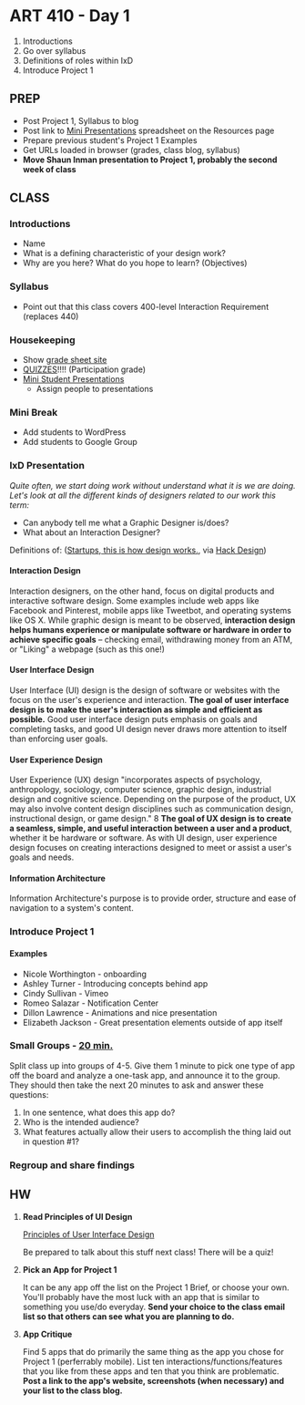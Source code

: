 ART 410 - Day 1
=======================================

1. Introductions
2. Go over syllabus
3. Definitions of roles within IxD
4. Introduce Project 1




PREP
---------------------------------------

- Post Project 1, Syllabus to blog
- Post link to [Mini Presentations](https://docs.google.com/spreadsheet/ccc?key=0AiDUGXnd9lHLdGh4V1hFNVF6WXV4ZUhDSDB1ejliQkE&usp=sharing#gid=0) spreadsheet on the Resources page
- Prepare previous student's Project 1 Examples
- Get URLs loaded in browser (grades, class blog, syllabus)
- **Move Shaun Inman presentation to Project 1, probably the second week of class**


CLASS
---------------------------------------


### Introductions
- Name
- What is a defining characteristic of your design work?
- Why are you here? What do you hope to learn? (Objectives)


### Syllabus
- Point out that this class covers 400-level Interaction Requirement (replaces 440)

### Housekeeping
- Show [grade sheet site](http://teaching.thomhines.com/grades/)
- [QUIZZES](http://teaching.thomhines.com/quiz-time/)!!!! (Participation grade)
- [Mini Student Presentations](https://docs.google.com/spreadsheet/ccc?key=0AiDUGXnd9lHLdGh4V1hFNVF6WXV4ZUhDSDB1ejliQkE&usp=sharing)
	- Assign people to presentations

### Mini Break
- Add students to WordPress
- Add students to Google Group



### IxD Presentation

*Quite often, we start doing work without understand what it is we are doing. Let's look at all the different kinds of designers related to our work this term:*

- Can anybody tell me what a Graphic Designer is/does? 
- What about an Interaction Designer?


Definitions of: ([Startups, this is how design works.](http://startupsthisishowdesignworks.com/), via [Hack Design](http://hackdesign.org))

#### Interaction Design
Interaction designers, on the other hand, focus on digital products and interactive software design. Some examples include web apps like Facebook and Pinterest, mobile apps like Tweetbot, and operating systems like OS X. While graphic design is meant to be observed, **interaction design helps humans experience or manipulate software or hardware in order to achieve specific goals** – checking email, withdrawing money from an ATM, or "Liking" a webpage (such as this one!)

#### User Interface Design
User Interface (UI) design is the design of software or websites with the focus on the user's experience and interaction. **The goal of user interface design is to make the user's interaction as simple and efficient as possible.** Good user interface design puts emphasis on goals and completing tasks, and good UI design never draws more attention to itself than enforcing user goals.

#### User Experience Design
User Experience (UX) design "incorporates aspects of psychology, anthropology, sociology, computer science, graphic design, industrial design and cognitive science. Depending on the purpose of the product, UX may also involve content design disciplines such as communication design, instructional design, or game design." 8
**The goal of UX design is to create a seamless, simple, and useful interaction between a user and a product**, whether it be hardware or software. As with UI design, user experience design focuses on creating interactions designed to meet or assist a user's goals and needs.

#### Information Architecture
Information Architecture's purpose is to provide order, structure and ease of navigation to a system's content.




### Introduce Project 1

#### Examples
- Nicole Worthington - onboarding
- Ashley Turner - Introducing concepts behind app
- Cindy Sullivan - Vimeo
- Romeo Salazar - Notification Center
- Dillon Lawrence - Animations and nice presentation
- Elizabeth Jackson - Great presentation elements outside of app itself


### Small Groups - [20 min.](http://repeaterrrr.com/YTpia2y)

Split class up into groups of 4-5. Give them 1 minute to pick one type of app off the board and analyze a one-task app, and announce it to the group. They should then take the next 20 minutes to ask and answer these questions:

1. In one sentence, what does this app do?
2. Who is the intended audience?
3. What features actually allow their users to accomplish the thing laid out in question #1?
 

### Regroup and share findings



HW
---------------------------------------

1. **Read Principles of UI Design**

	[Principles of User Interface Design](http://bokardo.com/principles-of-user-interface-design/) 
	
	Be prepared to talk about this stuff next class! There will be a quiz!


2. **Pick an App for Project 1**

	It can be any app off the list on the Project 1 Brief, or choose your own. You'll probably have the most luck with an app that is similar to something you use/do everyday. **Send your choice to the class email list so that others can see what you are planning to do.**


3. **App Critique**
	
	Find 5 apps that do primarily the same thing as the app you chose for Project 1 (perferrably mobile). List ten interactions/functions/features that you like from these apps and ten that you think are problematic. **Post a link to the app's website, screenshots (when necessary) and your list to the class blog.**